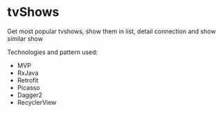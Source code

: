 # tvShows

Get most popular tvshows, show them in list, detail connection and show similar show

Technologies and pattern used:

- MVP
- RxJava
- Retrofit
- Picasso
- Dagger2
- RecyclerView
